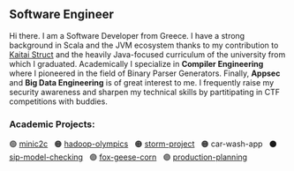 ## Software Engineer
Hi there. I am a Software Developer from Greece. I have a strong background in Scala and the JVM ecosystem thanks to my contribution to [Kaitai Struct](https://kaitai.io/) and the heavily Java-focused curriculum of the university from which I graduated. Academically I specialize in **Compiler Engineering** where I pioneered in the field of Binary Parser Generators. Finally, **Appsec** and **Big Data Engineering** is of great interest to me. I frequently raise my security awareness and sharpen my technical skills by partitipating in CTF competitions with buddies.

### Academic Projects:
:green_circle: [minic2c](https://github.com/sealmove/minic2c) &nbsp;
:orange_circle: [hadoop-olympics](https://github.com/sealmove/hadoop-olympics) &nbsp;
:orange_circle: [storm-project](https://github.com/Circe-s-House/storm-project) &nbsp;
:orange_circle: car-wash-app &nbsp;
:black_circle: [sip-model-checking](https://github.com/sealmove/sip-model-checking) &nbsp;
:purple_circle: [fox-geese-corn](https://github.com/sealmove/fox-geese-corn) &nbsp;
:purple_circle: [production-planning](https://github.com/sealmove/production-planning) &nbsp;
